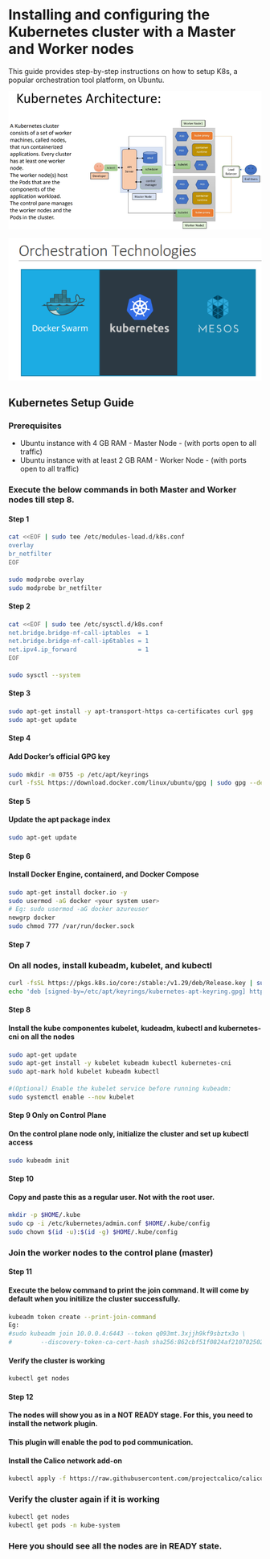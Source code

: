 # Installing and configuring the Kubernetes cluster with a Master and Worker nodes

This guide provides step-by-step instructions on how to setup K8s, a popular orchestration tool platform, on Ubuntu.

![K8s Archeicture](https://github.com/praveenece431/documents/blob/main/images/k8s-arc.png)

![Orchestration Tools](https://github.com/praveenece431/documents/blob/main/images/Orchesration-tools.png)

## Kubernetes Setup Guide

### Prerequisites
- Ubuntu instance with 4 GB RAM - Master Node - (with ports open to all traffic)
- Ubuntu instance with at least 2 GB RAM - Worker Node - (with ports open to all traffic)

### Execute the below commands in both Master and Worker nodes till step 8.

#### Step 1
```bash
cat <<EOF | sudo tee /etc/modules-load.d/k8s.conf
overlay
br_netfilter
EOF

sudo modprobe overlay
sudo modprobe br_netfilter
```
#### Step 2
```bash
cat <<EOF | sudo tee /etc/sysctl.d/k8s.conf
net.bridge.bridge-nf-call-iptables  = 1
net.bridge.bridge-nf-call-ip6tables = 1
net.ipv4.ip_forward                 = 1
EOF

sudo sysctl --system
```
#### Step 3
```bash
sudo apt-get install -y apt-transport-https ca-certificates curl gpg
sudo apt-get update 
```
#### Step 4
#### Add Docker’s official GPG key
```bash
sudo mkdir -m 0755 -p /etc/apt/keyrings
curl -fsSL https://download.docker.com/linux/ubuntu/gpg | sudo gpg --dearmor -o /etc/apt/keyrings/docker.gpg
```
#### Step 5
#### Update the apt package index
```bash
sudo apt-get update
```
#### Step 6
#### Install Docker Engine, containerd, and Docker Compose
```bash
sudo apt-get install docker.io -y
sudo usermod -aG docker <your system user>
# Eg: sudo usermod -aG docker azureuser
newgrp docker
sudo chmod 777 /var/run/docker.sock
```
#### Step 7
### On all nodes, install kubeadm, kubelet, and kubectl
```bash
curl -fsSL https://pkgs.k8s.io/core:/stable:/v1.29/deb/Release.key | sudo gpg --dearmor -o /etc/apt/keyrings/kubernetes-apt-keyring.gpg
echo 'deb [signed-by=/etc/apt/keyrings/kubernetes-apt-keyring.gpg] https://pkgs.k8s.io/core:/stable:/v1.29/deb/ /' | sudo tee /etc/apt/sources.list.d/kubernetes.list
```
#### Step 8
#### Install the kube componentes kubelet, kudeadm, kubectl and kubernetes-cni on all the nodes
```bash
sudo apt-get update
sudo apt-get install -y kubelet kubeadm kubectl kubernetes-cni
sudo apt-mark hold kubelet kubeadm kubectl

#(Optional) Enable the kubelet service before running kubeadm:
sudo systemctl enable --now kubelet
```
#### Step 9 Only on Control Plane
#### On the control plane node only, initialize the cluster and set up kubectl access
```bash
sudo kubeadm init
```

#### Step 10
#### Copy and paste this as a regular user. Not with the root user.
```bash
mkdir -p $HOME/.kube
sudo cp -i /etc/kubernetes/admin.conf $HOME/.kube/config
sudo chown $(id -u):$(id -g) $HOME/.kube/config
```
### Join the worker nodes to the control plane (master)

#### Step 11
#### Execute the below command to print the join command. It will come by default when you initilize the cluster successfully.
```bash
kubeadm token create --print-join-command
Eg:
#sudo kubeadm join 10.0.0.4:6443 --token q093mt.3xjjh9kf9sbztx3o \
#        --discovery-token-ca-cert-hash sha256:862cbf51f0824af210702502514a156d992fa87762f354a004a9bbbc06fed3c7
```
#### Verify the cluster is working
```bash
kubectl get nodes
```

#### Step 12
#### The nodes will show you as in a NOT READY stage. For this, you need to install the network plugin. 
#### This plugin will enable the pod to pod communication.
#### Install the Calico network add-on
```bash
kubectl apply -f https://raw.githubusercontent.com/projectcalico/calico/v3.25.0/manifests/calico.yaml
```

### Verify the cluster again if it is working
```bash
kubectl get nodes
kubectl get pods -n kube-system
```
### Here you should see all the nodes are in READY state.